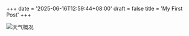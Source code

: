 +++
date = '2025-06-16T12:59:44+08:00'
draft = false
title = 'My First Post'
+++

![天气概况](/img/197502天气概况/197502天气概况.png)
